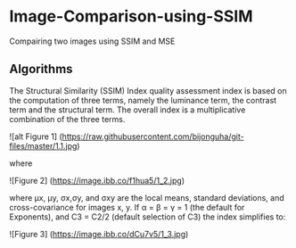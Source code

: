 # Image-Comparison-using-SSIM
Compairing two images using SSIM and MSE

## Algorithms
The Structural Similarity (SSIM) Index quality assessment index is based on the computation of three terms, namely the luminance term, the contrast term and the structural term. The overall index is a multiplicative combination of the three terms.

![alt Figure 1]
(https://raw.githubusercontent.com/bijonguha/git-files/master/1.1.jpg)

where

![Figure 2]
(https://image.ibb.co/f1hua5/1_2.jpg)

where μx, μy, σx,σy, and σxy are the local means, standard deviations, and cross-covariance for images x, y. If α = β = γ = 1 (the default for Exponents), and C3 = C2/2 (default selection of C3) the index simplifies to:

![Figure 3]
(https://image.ibb.co/dCu7v5/1_3.jpg)
